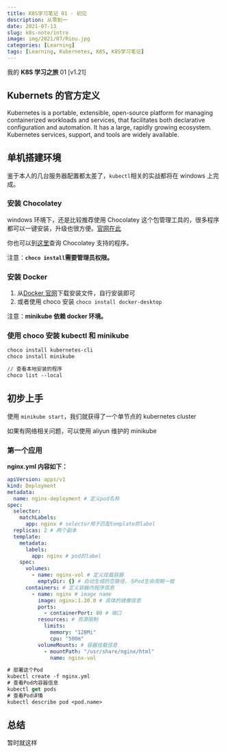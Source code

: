 ```yaml
---
title: K8S学习笔记 01 - 初见
description: 从零到一
date: 2021-07-13
slug: k8s-note/intro
image: img/2021/07/Riou.jpg
categories: [Learning]
tags: [Learning, Kubernetes, K8S, K8S学习笔记]
---
```


我的 **K8S 学习之旅** 01 [v1.21]

## Kubernets 的官方定义

Kubernetes is a portable, extensible, open-source platform for managing containerized workloads and services, that facilitates both declarative configuration and automation. It has a large, rapidly growing ecosystem. Kubernetes services, support, and tools are widely available.

## 单机搭建环境

鉴于本人的几台服务器配置都太差了，`kubectl`相关的实战都将在 windows 上完成。

### 安装 Chocolatey

windows 环境下，还是比较推荐使用 Chocolatey 这个包管理工具的，很多程序都可以一键安装，升级也很方便。[官网在此](https://chocolatey.org/)

你也可以到[这里](https://community.chocolatey.org/packages)查询 Chocolatey 支持的程序。

注意：**`choco install`需要管理员权限。**

### 安装 Docker

1. 从[Docker 官网](https://www.docker.com/products/docker-desktop)下载安装文件，自行安装即可
2. 或者使用 choco 安装 `choco install docker-desktop`

注意：**minikube 依赖 docker 环境。**

### 使用 choco 安装 kubectl 和 minikube

```ps
choco install kubernetes-cli
choco install minikube

// 查看本地安装的程序
choco list --local
```

## 初步上手

使用 `minikube start`，我们就获得了一个单节点的 kubernetes cluster

如果有网络相关问题，可以使用 aliyun 维护的 minikube

### 第一个应用

**nginx.yml 内容如下：**

```yml
apiVersion: apps/v1
kind: Deployment
metadata:
  name: nginx-deployment # 定义pod名称
spec:
  selector:
    matchLabels:
      app: nginx # selector用于匹配template的label
  replicas: 2 # 两个副本
  template:
    metadata:
      labels:
        app: nginx # pod的label
    spec:
      volumes:
        - name: nginx-vol # 定义挂载容器
          emptyDir: {} # 自动生成的空路径，与Pod生命周期一致
      containers: # 定义容器内程序信息
        - name: nginx # image name
          image: nginx:1.20.0 # 具体的镜像信息
          ports:
            - containerPort: 80 # 端口
          resources: # 资源限制
            limits:
              memory: "128Mi"
              cpu: "500m"
          volumeMounts: # 容器挂载信息
            - mountPath: "/usr/share/nginx/html"
              name: nginx-vol
```

```ps
# 部署这个Pod
kubectl create -f nginx.yml
# 查看Pod内容器信息
kubectl get pods
# 查看Pod详情
kubectl describe pod <pod.name>
```

## 总结

暂时就这样
